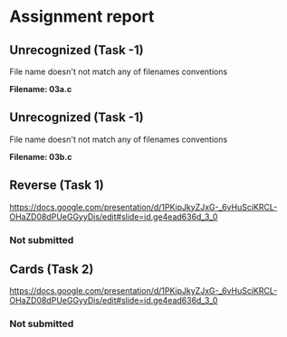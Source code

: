 # Assignment report
## Unrecognized (Task -1)
File name doesn't not match any of filenames conventions

**Filename: 03a.c**
## Unrecognized (Task -1)
File name doesn't not match any of filenames conventions

**Filename: 03b.c**
## Reverse (Task 1)
https://docs.google.com/presentation/d/1PKipJkyZJxG-_6vHuSciKRCL-OHaZD08dPUeGGyyDis/edit#slide=id.ge4ead636d_3_0

### Not submitted
## Cards (Task 2)
https://docs.google.com/presentation/d/1PKipJkyZJxG-_6vHuSciKRCL-OHaZD08dPUeGGyyDis/edit#slide=id.ge4ead636d_3_0

### Not submitted
